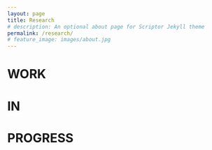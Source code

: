 ```yaml
---
layout: page
title: Research
# description: An optional about page for Scriptor Jekyll theme
permalink: /research/
# feature_image: images/about.jpg
---
```


# WORK
# IN
# PROGRESS
